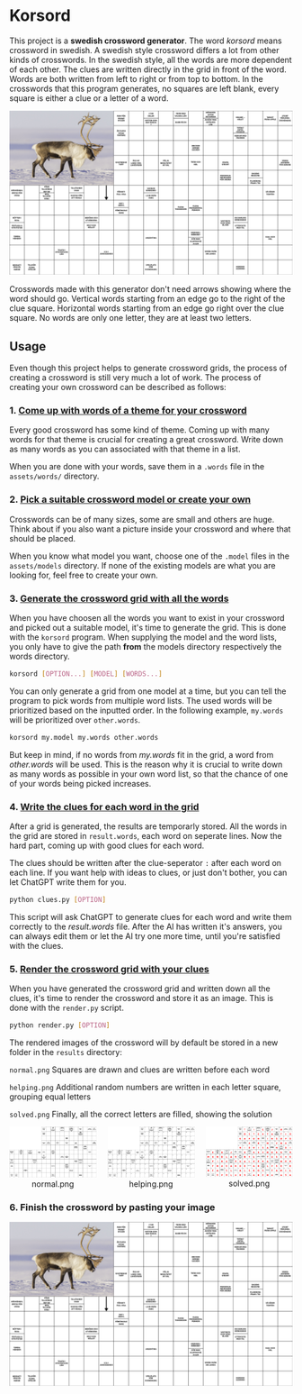 # Korsord

This project is a **swedish crossword generator**. The word *korsord* means crossword in swedish. A swedish style crossword differs a lot from other kinds of crosswords. In the swedish style, all the words are more dependent of each other. The clues are written directly in the grid in front of the word. Words are both written from left to right or from top to bottom. In the crosswords that this program generates, no squares are left blank, every square is either a clue or a letter of a word.

<img src="assets/examples/korsord.png" alt="korsord.png" />

Crosswords made with this generator don't need arrows showing where the word should go. Vertical words starting from an edge go to the right of the clue square. Horizontal words starting from an edge go right over the clue square. No words are only one letter, they are at least two letters.

## Usage

Even though this project helps to generate crossword grids, the process of creating a crossword is still very much a lot of work. The process of creating your own crossword can be described as follows:

### 1. [Come up with words of a theme for your crossword](assets/words/README.md)

Every good crossword has some kind of theme. Coming up with many words for that theme is crucial for creating a great crossword. Write down as many words as you can associated with that theme in a list.

When you are done with your words, save them in a `.words` file in the `assets/words/` directory.


### 2. [Pick a suitable crossword model or create your own](assets/models/README.md)

Crosswords can be of many sizes, some are small and others are huge. Think about if you also want a picture inside your crossword and where that should be placed.

When you know what model you want, choose one of the `.model` files in the `assets/models` directory. If none of the existing models are what you are looking for, feel free to create your own.


### 3. [Generate the crossword grid with all the words](binary/README.md#korsord)

When you have choosen all the words you want to exist in your crossword and picked out a suitable model, it's time to generate the grid. This is done with the `korsord` program. When supplying the model and the word lists, you only have to give the path **from** the models directory respectively the words directory.

```bash
korsord [OPTION...] [MODEL] [WORDS...]
```

You can only generate a grid from one model at a time, but you can tell the program to pick words from multiple word lists. The used words will be prioritized based on the inputted order. In the following example, `my.words` will be prioritized over `other.words`.

```bash
korsord my.model my.words other.words
```

But keep in mind, if no words from *my.words* fit in the grid, a word from *other.words* will be used. This is the reason why it is crucial to write down as many words as possible in your own word list, so that the chance of one of your words being picked increases.


### 4. [Write the clues for each word in the grid](binary/README.md#cluespy)

After a grid is generated, the results are temporarly stored. All the words in the grid are stored in `result.words`, each word on seperate lines. Now the hard part, coming up with good clues for each word. 

The clues should be written after the clue-seperator `:` after each word on each line. If you want help with ideas to clues, or just don't bother, you can let ChatGPT write them for you.

```bash
python clues.py [OPTION]
```

This script will ask ChatGPT to generate clues for each word and write them correctly to the *result.words* file. After the AI has written it's answers, you can always edit them or let the AI try one more time, until you're satisfied with the clues.


### 5. [Render the crossword grid with your clues](binary/README.md#renderpy)

When you have generated the crossword grid and written down all the clues, it's time to render the crossword and store it as an image. This is done with the `render.py` script.

```bash
python render.py [OPTION]
```

The rendered images of the crossword will by default be stored in a new folder in the `results` directory:

`normal.png`  Squares are drawn and clues are written before each word

`helping.png` Additional random numbers are written in each letter square, grouping equal letters

`solved.png`  Finally, all the correct letters are filled, showing the solution

<div style="display: flex; justify-content: space-between; flex-direction: row; gap: 20px;">
    <div style="flex-direction: row; text-align: center;">
        <img src="assets/examples/normal.png" alt="normal.png" />
        <span class="caption">normal.png</span>
    </div>
    <div style="flex-direction: row; text-align: center;">
        <img src="assets/examples/helping.png" alt="helping.png" />
        <span class="caption">helping.png</span>
    </div>
    <div style="flex-direction: row; text-align: center; ">
        <img src="assets/examples/solved.png" alt="solved.png"  />
        <span class="caption">solved.png</span>
    </div>
</div>

### 6. Finish the crossword by pasting your image

<img src="assets/examples/korsord.png" alt="korsord.png" />
